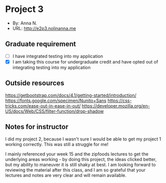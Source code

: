 # Project 3
+ By: Anna N.
+ URL: <http://e2p3.nolinanna.me>

## Graduate requirement
+ [ ] I have integrated testing into my application
+ [x] I am taking this course for undergraduate credit and have opted out of integrating testing into my application

## Outside resources
https://getbootstrap.com/docs/4.1/getting-started/introduction/
https://fonts.google.com/specimen/Nunito+Sans
https://css-tricks.com/ease-out-in-ease-in-out/
https://developer.mozilla.org/en-US/docs/Web/CSS/filter-function/drop-shadow

## Notes for instructor
I did my project 2, because I wasn't sure I would be able to get my project 1 working correctly. This was still a struggle for me! 

I mainly referenced your week 15 and the zipfoods lectures to get the underlying areas working - by doing this project, the ideas clicked better, but my ability to maneuver it is still shaky at best. I am looking forward to reviewing the material after this class, and I am so grateful that your lectures and notes are very clear and will remain available. 









